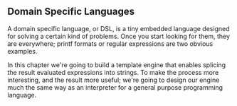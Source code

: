 ## Domain Specific Languages
A domain specific language, or DSL, is a tiny embedded language designed for solving a certain kind of problems. Once you start looking for them, they are everywhere; printf formats or regular expressions are two obvious examples.

In this chapter we're going to build a template engine that enables splicing the result evaluated expressions into strings. To make the process more interesting, and the result more useful; we're going to design our engine much the same way as an interpreter for a general purpose programming language.